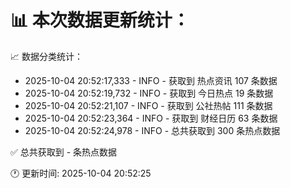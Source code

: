 📊 本次数据更新统计：
==========================

📈 数据分类统计：
- 2025-10-04 20:52:17,333 - INFO - 获取到 热点资讯 107 条数据
- 2025-10-04 20:52:19,732 - INFO - 获取到 今日热点 19 条数据
- 2025-10-04 20:52:21,107 - INFO - 获取到 公社热帖 111 条数据
- 2025-10-04 20:52:23,364 - INFO - 获取到 财经日历 63 条数据
- 2025-10-04 20:52:24,978 - INFO - 总共获取到 300 条热点数据

✅ 总共获取到 - 条热点数据

🕐 更新时间: 2025-10-04 20:52:25
